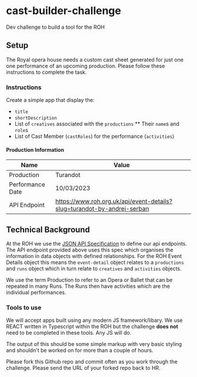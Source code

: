 # cast-builder-challenge

Dev challenge to build a tool for the ROH

## Setup

The Royal opera house needs a custom cast sheet generated for just one one performance of an
upcoming production. Please follow these instructions to complete the task.

### Instructions

Create a simple app that display the:

-   `title`
-   `shortDescription`
-   List of `creatives` associated with the `productions`
    \*\* Their `name`s and `role`s
-   List of Cast Member (`castRoles`) for the performance (`activities`)

#### Production Information

| Name             | Value                                                                   |
| ---------------- | ----------------------------------------------------------------------- |
| Production       | Turandot                                                                |
| Performance Date | 10/03/2023                                                              |
| API Endpoint     | https://www.roh.org.uk/api/event-details?slug=turandot-by-andrei-serban |

## Technical Background

At the ROH we use the [JSON API Specification](https://jsonapi.org/) to define our api endpoints.
The API endpoint provided above uses this spec which organises the information in data objects
with defined relationships. For the ROH Event Details object this means the `event-detail` object
relates to a `productions` and `runs` object which in turn relate to `creatives` and `activities`
objects.

We use the term Production to refer to an Opera or Ballet that can be repeated in many Runs. The
Runs then have activities which are the individual performances.

### Tools to use

We will accept apps built using any modern JS framework/libary. We use REACT written in Typescript
within the ROH but the challenge **does not** need to be completed in these tools. Any JS will do.

The output of this should be some simple markup with very basic styling and shouldn't be worked on
for more than a couple of hours.

Please fork this Github repo and commit often as you work through the challenge. Please send the
URL of your forked repo back to HR.
